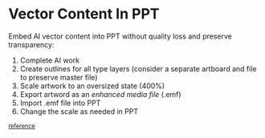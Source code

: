 # Vector Content In PPT

Embed AI vector content into PPT without quality loss and preserve transparency:

1. Complete AI work
2. Create outlines for all type layers (consider a separate artboard and file to preserve master file)
3. Scale artwork to an oversized state (400%)
4. Export artword as an _enhanced media file_ (.emf)
5. Import .emf file into PPT
6. Change the scale as needed in PPT 

<small>[reference](http://stackoverflow.com/questions/15388048/change-resolution-of-emf-image-files-to-prevent-quality-loss-in-powerpoint)</small>

